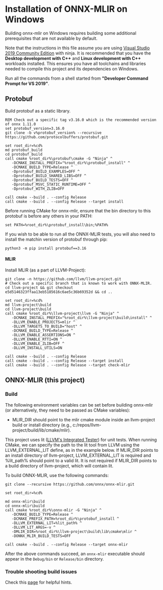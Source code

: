 <!--- SPDX-License-Identifier: Apache-2.0 -->

# Installation of ONNX-MLIR on Windows

Building onnx-mlir on Windows requires building some additional prerequisites that are not available by default.

Note that the instructions in this file assume you are using [Visual Studio  2019 Community Edition](https://visualstudio.microsoft.com/downloads/) with ninja. 
It is recommended that you have the **Desktop development with C++** and **Linux development with C++** workloads installed. 
This ensures you have all toolchains and libraries needed to compile this project and its dependencies on Windows.

Run all the commands from a shell started from **"Developer Command Prompt for VS 2019"**.

## Protobuf
Build protobuf as a static library.

[same-as-file]: <> (utils/install-protobuf.cmd)
```shell
REM Check out a specific tag v3.16.0 which is the recommended version of onnx 1.11.0
set protobuf_version=3.16.0
git clone -b v%protobuf_version% --recursive https://github.com/protocolbuffers/protobuf.git

set root_dir=%cd%
md protobuf_build
cd protobuf_build
call cmake %root_dir%\protobuf\cmake -G "Ninja" ^
   -DCMAKE_INSTALL_PREFIX="%root_dir%\protobuf_install" ^
   -DCMAKE_BUILD_TYPE=Release ^
   -Dprotobuf_BUILD_EXAMPLES=OFF ^
   -Dprotobuf_BUILD_SHARED_LIBS=OFF ^
   -Dprotobuf_BUILD_TESTS=OFF ^
   -Dprotobuf_MSVC_STATIC_RUNTIME=OFF ^
   -Dprotobuf_WITH_ZLIB=OFF

call cmake --build . --config Release
call cmake --build . --config Release --target install
```

Before running CMake for onnx-mlir, ensure that the bin directory to this protobuf is before any others in your PATH:
```shell
set PATH=%root_dir%\protobuf_install\bin;%PATH%
```

If you wish to be able to run all the ONNX-MLIR tests, you will also need to install the matchin version of protobuf through pip:
```shell
python3 -m pip install protobuf==3.16
```

#### MLIR
Install MLIR (as a part of LLVM-Project):

[same-as-file]: <> (utils/clone-mlir.sh)
```shell
git clone -n https://github.com/llvm/llvm-project.git
# Check out a specific branch that is known to work with ONNX-MLIR.
cd llvm-project && git checkout e5d5146323ffaa13eb5185616c6ae5c36b69352d && cd ..
```

[same-as-file]: <> (utils/build-mlir.cmd)
```shell
set root_dir=%cd%
md llvm-project\build
cd llvm-project\build
call cmake %root_dir%\llvm-project\llvm -G "Ninja" ^
   -DCMAKE_INSTALL_PREFIX="%root_dir%\llvm-project\build\install" ^
   -DLLVM_ENABLE_PROJECTS=mlir ^
   -DLLVM_TARGETS_TO_BUILD="host" ^
   -DCMAKE_BUILD_TYPE=Release ^
   -DLLVM_ENABLE_ASSERTIONS=ON ^
   -DLLVM_ENABLE_RTTI=ON ^
   -DLLVM_ENABLE_ZLIB=OFF ^
   -DLLVM_INSTALL_UTILS=ON

call cmake --build . --config Release
call cmake --build . --config Release --target install
call cmake --build . --config Release --target check-mlir
```

## ONNX-MLIR (this project)

### Build
The following environment variables can be set before building onnx-mlir (or alternatively, they need to be passed as CMake variables):
- MLIR_DIR should point to the mlir cmake module inside an llvm-project build or install directory (e.g., c:/repos/llvm-project/build/lib/cmake/mlir).

This project uses lit ([LLVM's Integrated Tester](https://llvm.org/docs/CommandGuide/lit.html)) for unit tests. When running CMake, we can specify the path to the lit tool from LLVM using the LLVM_EXTERNAL_LIT define, as in the example below. If MLIR_DIR points to an install directory of llvm-project, LLVM_EXTERNAL_LIT is required and %lit_path% should point to a valid lit. It is not required if MLIR_DIR points to a build directory of llvm-project, which will contain lit.

To build ONNX-MLIR, use the following commands:

[same-as-file]: <> ({"ref": "utils/build-onnx-mlir.cmd", "skip-doc": 2})
```shell
git clone --recursive https://github.com/onnx/onnx-mlir.git

set root_dir=%cd%

md onnx-mlir\build
cd onnx-mlir\build
call cmake %root_dir%\onnx-mlir -G "Ninja" ^
   -DCMAKE_BUILD_TYPE=Release ^
   -DCMAKE_PREFIX_PATH=%root_dir%\protobuf_install ^
   -DLLVM_EXTERNAL_LIT=%lit_path% ^
   -DLLVM_LIT_ARGS=-v ^
   -DMLIR_DIR=%root_dir%\llvm-project\build\lib\cmake\mlir ^
   -DONNX_MLIR_BUILD_TESTS=OFF

call cmake --build . --config Release --target onnx-mlir
```
After the above commands succeed, an `onnx-mlir` executable should appear in the `Debug/bin` or `Release/bin` directory.

### Trouble shooting build issues

Check this [page](TestingHighLevel.md) for helpful hints.
